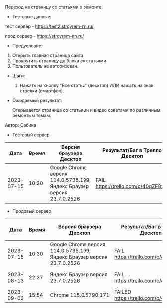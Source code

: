 Переход на страницу со статьями о ремонте.

* Тестовые данные:
 
 тест сервер - https://test2.stroyrem-nn.ru/
 
 прод сервер - https://stroyrem-nn.ru/

* Предусловие:

 1. Открыть главная страница сайта.
 2. Прокрутить страницу до блока со статьями.
 3. Пользователь не авторизован.
 
* Шаги:

  1. Нажать на кнопку "Все статьи" (десктоп) ИЛИ нажать на знак стрелки (смартфон).

* Ожидаемый результат:

   Открывается страница со статьями и видео советами по различным ремонтым темам.


Автор: Сабина

* Тестовый сервер 

| Дата | Время | Версия браузера Десктоп | Результат/Баг в Трелло Десктоп|  Версия браузера и ОС Тач |Результат/Баг в Трелло Тач| Дата релиза| QA  |
| --- | --- | --- | --- |  --- | --- | --- | --- |   
| 2023-07-15 | 10:20 | Google Chrome версия 114.0.5735.199, Яндекс Браузер версия 23.7.0.2526 | FAIL https://trello.com/c/40qZF89w | Chrome версия 115.0.5790.166 MIUI 12.5.2 | FAIL https://trello.com/c/40qZF89w | 2023-06-16 | Сабина |  

* Продовый сервер

| Дата | Время | Версия браузера Десктоп | Результат/Баг в Трелло Десктоп|  Версия браузера и ОС Тач |Результат/Баг в Трелло Тач| Дата релиза| QA  |
| --- | --- | --- | --- |  --- | --- | --- | --- |   
| 2023-07-15 | 10:30 | Google Chrome версия 114.0.5735.199, Яндекс Браузер версия 23.7.0.2526 | FAIL https://trello.com/c/40qZF89w | Chrome версия 115.0.5790.166 MIUI 12.5.2 | FAIL https://trello.com/c/40qZF89w | 2023-06-16 | Сабина |  
| 2023-08-13 | 22:37 | Яндекс Браузер версия 23.7.0.2526 | FAIL https://trello.com/c/40qZF89w | Chrome версия 116.0.5845.92 EMUI 12.0.0 | FAIL https://trello.com/c/40qZF89w  | 2023-08-13 | Евгения |	
|2023-09-03 | 15:54 | Chrome 115.0.5790.171 | FAILED https://trello.com/c/40qZF89w |  |  |  |  |